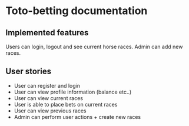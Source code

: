 # Toto-betting documentation

## Implemented features

Users can login, logout and see current horse races.
Admin can add new races.

## User stories

* User can register and login
* User can view profile information (balance etc..)
* User can view current races
* User is able to place bets on current races
* User can view previous races
* Admin can perform user actions + create new races